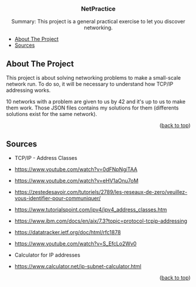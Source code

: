 
<a name="readme-top"></a>

<!-- PROJECT SUMMARY -->
<div align="center">

<h3 align="center">NetPractice</h3>

  <p align="center">
    Summary:
    This project is a general practical exercise to let you discover networking.
    <br>
  </p>
</div>

<!-- TABLE OF CONTENTS -->

- [About The Project](#about-the-project)
- [Sources](#sources)

<!-- ABOUT THE PROJECT -->
## About The Project

This project is about solving networking problems to make a small-scale network run.
To do so, it will be necessary to understand how TCP/IP addressing works.

10 networks with a problem are given to us by 42 and it's up to us to make them work. Those JSON files contains my solutions for them (differents solutions exist for the same network).

<p align="right">(<a href="#readme-top">back to top</a>)</p>

<!-- SOURCES -->
## Sources

* TCP/IP - Address Classes
 * https://www.youtube.com/watch?v=0dFNpNgiTAA
 * https://www.youtube.com/watch?v=eHV1aOnu7oM
 * https://zestedesavoir.com/tutoriels/2789/les-reseaux-de-zero/veuillez-vous-identifier-pour-communiquer/
 * https://www.tutorialspoint.com/ipv4/ipv4_address_classes.htm
 * https://www.ibm.com/docs/en/aix/7.3?topic=protocol-tcpip-addressing
 * https://datatracker.ietf.org/doc/html/rfc1878
 * https://www.youtube.com/watch?v=S_EfcLo2Wv0

* Calculator for IP addresses
 * https://www.calculator.net/ip-subnet-calculator.html

<p align="right">(<a href="#readme-top">back to top</a>)</p>
